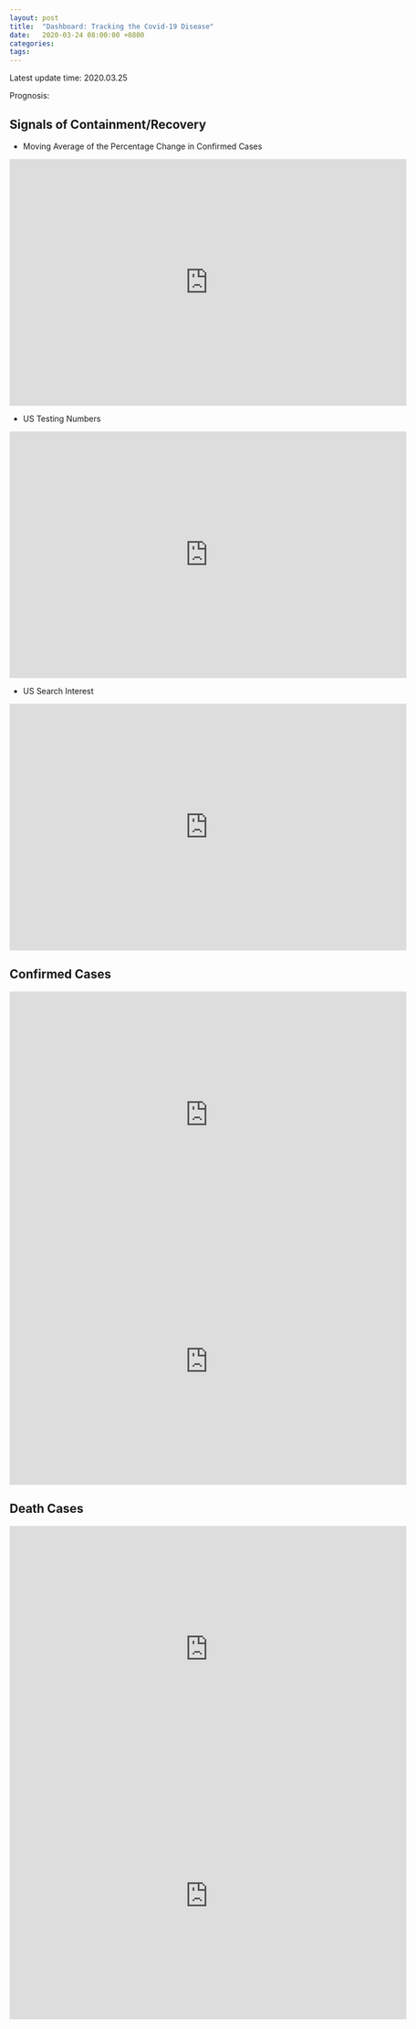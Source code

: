 ```yaml
---
layout: post
title:  "Dashboard: Tracking the Covid-19 Disease"
date:   2020-03-24 08:00:00 +0800
categories: 
tags: 
---
```


Latest update time: 2020.03.25

Prognosis:

Signals of Containment/Recovery
---
- Moving Average of the Percentage Change in Confirmed Cases
<iframe width="696" height="431.99999999999994" seamless frameborder="0" scrolling="no" src="https://docs.google.com/spreadsheets/d/e/2PACX-1vQnqDux0h60qbKyhlYff1YMpjwhPZA694IOW4ixe0XNFi-JUHjXxJ69AFIGXajrBURwUKW2FnELgE1C/pubchart?oid=1897242208&amp;format=interactive"></iframe>

- US Testing Numbers
<iframe width="696" height="432" seamless frameborder="0" scrolling="no" src="https://docs.google.com/spreadsheets/d/e/2PACX-1vQnqDux0h60qbKyhlYff1YMpjwhPZA694IOW4ixe0XNFi-JUHjXxJ69AFIGXajrBURwUKW2FnELgE1C/pubchart?oid=481777218&amp;format=interactive"></iframe>

- US Search Interest
<iframe width="696" height="432" seamless frameborder="0" scrolling="no" src="https://docs.google.com/spreadsheets/d/e/2PACX-1vQnqDux0h60qbKyhlYff1YMpjwhPZA694IOW4ixe0XNFi-JUHjXxJ69AFIGXajrBURwUKW2FnELgE1C/pubchart?oid=783455223&amp;format=interactive"></iframe>

Confirmed Cases
---
<iframe width="696" height="432" seamless frameborder="0" scrolling="no" src="https://docs.google.com/spreadsheets/d/e/2PACX-1vQnqDux0h60qbKyhlYff1YMpjwhPZA694IOW4ixe0XNFi-JUHjXxJ69AFIGXajrBURwUKW2FnELgE1C/pubchart?oid=1124767386&amp;format=interactive"></iframe>
<iframe width="696.0000000000001" height="432" seamless frameborder="0" scrolling="no" src="https://docs.google.com/spreadsheets/d/e/2PACX-1vQnqDux0h60qbKyhlYff1YMpjwhPZA694IOW4ixe0XNFi-JUHjXxJ69AFIGXajrBURwUKW2FnELgE1C/pubchart?oid=967719983&amp;format=interactive"></iframe>

Death Cases
---
<iframe width="696" height="432" seamless frameborder="0" scrolling="no" src="https://docs.google.com/spreadsheets/d/e/2PACX-1vQnqDux0h60qbKyhlYff1YMpjwhPZA694IOW4ixe0XNFi-JUHjXxJ69AFIGXajrBURwUKW2FnELgE1C/pubchart?oid=709712852&amp;format=interactive"></iframe>
<iframe width="696" height="432" seamless frameborder="0" scrolling="no" src="https://docs.google.com/spreadsheets/d/e/2PACX-1vQnqDux0h60qbKyhlYff1YMpjwhPZA694IOW4ixe0XNFi-JUHjXxJ69AFIGXajrBURwUKW2FnELgE1C/pubchart?oid=366153234&amp;format=interactive"></iframe>


